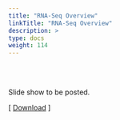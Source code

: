 ```yaml
---
title: "RNA-Seq Overview"
linkTitle: "RNA-Seq Overview"
description: >
type: docs
weight: 114
---
```


<br></br>

Slide show to be posted.

[ [Download](...) ]




